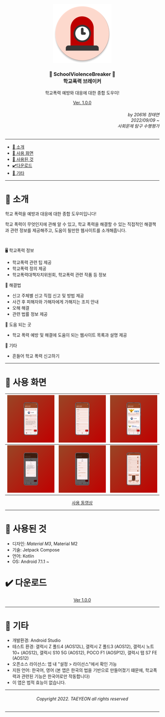 <div align=center>

![School Violence Breaker](https://github.com/error0918/SchoolViolenceBreaker/blob/master/app/src/main/res/mipmap-xxxhdpi/ic_launcher_round.png?raw=true)
  
### 🚨 SchoolViolenceBreaker 🚨 <br/> 학교폭력 브레이커
학교폭력 예방와 대응에 대한 종합 도우미!



[Ver. 1.0.0](https://github.com/error0918/SchoolViolenceBreaker/raw/master/RESOURCES/APK/SchoolViolenceBreaker%201.0.0.apk)

</div>

<div align=right>

###### by 20616 정태연 <br/> 2022/09/09 ~ <br/> 사회문제 탐구 수행평가

</div>

---

- [👋 소개](https://github.com/error0918/SchoolViolenceBreaker/blob/master/README.md#-소개) <br/>
- [📱 사용 화면](https://github.com/error0918/SchoolViolenceBreaker/blob/master/README.md#-사용-화면) <br/>
- [🦄 사용된 것](https://github.com/error0918/SchoolViolenceBreaker/blob/master/README.md#-사용된-것) <br/>
- [✔️다운로드](https://github.com/error0918/SchoolViolenceBreaker/blob/master/README.md#%EF%B8%8F-다운로드) <br/>
- [🎸 기타](https://github.com/error0918/SchoolViolenceBreaker/blob/master/README.md#-기타)

---

# 👋 소개

학교 폭력을 예방과 대응에 대한 종합 도우미입니다!

학교 폭력이 무엇인지에 관해 알 수 있고, 학교 폭력을 해결할 수 있는 직접적인 해결책과 관련 정보를 제공해주고, 도움이 될만한 웹사이트를 소개해줍니다.

<br/>

🖥️ 학교폭력 정보

- 학교폭력 관련 팁 제공
- 학교폭력 정의 제공
- 학교폭력대책자치위원회, 학교폭력 관련 작품 등 정보

🚨 해결법

- 신고 주체별 신고 직접 신고 및 방법 제공
- 사건 후 피해자와 가해자에게 가해지는 조치 안내
- 오해 해결
- 관련 법률 정보 제공

📜 도움 되는 곳

- 학교 폭력 예방 및 해결에 도움이 되는 웹사이트 목록과 설명 제공

🎸 기타

- 흔들어 학교 폭력 신고하기

---

# 📱 사용 화면

|![Image 1](https://raw.githubusercontent.com/error0918/SchoolViolenceBreaker/master/RESOURCES/IMAGE/Image%201.png)|![Image 2](https://raw.githubusercontent.com/error0918/SchoolViolenceBreaker/master/RESOURCES/IMAGE/Image%202.png)|![Image 3](https://raw.githubusercontent.com/error0918/SchoolViolenceBreaker/master/RESOURCES/IMAGE/Image%203.png)|
|---|---|---|
|![Image 4](https://raw.githubusercontent.com/error0918/SchoolViolenceBreaker/master/RESOURCES/IMAGE/Image%204.png)|![Image 5](https://raw.githubusercontent.com/error0918/SchoolViolenceBreaker/master/RESOURCES/IMAGE/Image%205.png)|![Image 6](https://raw.githubusercontent.com/error0918/SchoolViolenceBreaker/master/RESOURCES/IMAGE/Image%206.png)|

<div align=center>

[사용 동영상](https://www.youtube.com/watch?v=aja2uKTcNK0)

</div>
  
---

# 🦄 사용된 것

- 디자인: *Material M3*, Material M2
- 기술: Jetpack Compose
- 언어: Kotlin
- OS: Android 7.1.1 ~

# ✔️ 다운로드

<div align=center>

[Ver 1.0.0](https://github.com/error0918/SchoolViolenceBreaker/raw/master/RESOURCES/APK/SchoolViolenceBreaker%201.0.0.apk)

</div>

---
 
# 🎸 기타

- 개발환경: Android Studio
- 테스트 환경: 갤럭시 Z 폴드4 (AOS12L), 갤럭시 Z 폴드3 (AOS12), 갤럭시 노트10+ (AOS12), 갤럭시 S10 5G (AOS12), POCO F1 (AOSP12), 갤럭시 탭 S7 FE (AOS12)
- 오픈소스 라이선스: 앱 내 "설정 > 라이선스"에서 확인 가능
- 지원 언어: 한국어, 영어 (본 앱은 한국의 법을 기반으로 만들어졌기 떄문에, 학교폭력과 관련된 기능은 한국어로만 작동합니다)
- 이 앱은 법적 효능이 없습니다.

---

<div align=center>

###### Copyright 2022. TAEYEON all rights reserved

</div>

---



